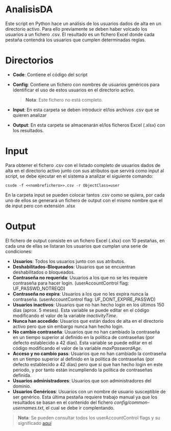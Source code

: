 # AnalisisDA

Este script en Python hace un análisis de los usuarios dados de alta en un directorio activo. Para ello previamente se deben haber volcado los usuarios a un fichero .csv. El resultado es un fichero Excel donde cada pestaña contendrá los usuarios que cumplen determinadas reglas.


# Directorios

- **Code**: Contiene el código del script
- **Config**: Contiene un fichero con nombres de usuarios genéricos para identificar el uso de estos usuarios en el directorio activo.
	> **Nota**: Este fichero no está completo.
	
- **Input**: En esta carpeta se deben introducir el/los archivos .csv que se quieren analizar
- **Output**: En esta carpeta se almacenarán el/los ficheros Excel (.xlsx) con los resultados.

# Input

Para obtener el fichero .csv con el listado completo de usuarios dados de alta en el directorio activo junto con sus  atributos que servirá como input al script, se debe ejecutar en el sistema a analizar el siguiente comando:
```
csvde -f <<nombrefichero>>.csv -r ObjectClass=user
```
En la carpeta input se pueden colocar tantos .csv como se quiera, por cada uno de ellos se generará un fichero de output con el mismo nombre que el de input pero con extensión .xlsx

# Output

El fichero de output consiste en un fichero Excel (.xlsx) con 10 pestañas, en cada una de ellas se listaran los usuarios que cumplan una serie de condiciones:
- **Usuarios**: Todos los usuarios junto con sus atributos.
- **Deshabilitados-Bloqueados**: Usuarios que se encuentran deshabilitados o bloqueados.
- **Contraseña no requerida**: Usuarios a los que no se les requiere contraseña para hacer login. (userAccountControl flag: UF_PASSWD_NOTREQD)
- **Contraseña no expira**: Usuarios a los que no les expira nunca la contraseña. (userAccountControl flag: UF_DONT_EXPIRE_PASSWD)
- **Usuarios inactivos**: Usuarios que no han hecho login en los últimos 150 días (aprox. 5 meses). Esta variable se puede editar en el código modificando el valor de la variable *inactivityTime*.
-  **Nunca han accedido**: Usuarios que están dados de alta en el directorio activo pero que sin embargo nunca han hecho login.
- **No cambio contraseña**: Usuarios que no han cambiado la contraseña en un tiempo superior al definido en la política de contraseñas (por defecto establecido a 42 días). Esta variable se puede editar en el código modificando el valor de la variable *maxPasswordAge*.
- **Acceso y no cambio pass**: Usuarios que no han cambiado la contraseña en un tiempo superior al definido en la política de contraseñas (por defecto establecido a 42 días) pero que si que han hecho login en este periodo, y por tanto están incumpliendo la política de contraseñas definida.
- **Usuarios administradores**: Usuarios que son administradores del dominio. 
- **Usuarios Genéricos**: Usuarios con un nombre de usuario susceptible de ser genérico. Esta última pestaña requiere trabajo manual ya que los resultados se basan en el contenido del fichero *config/common-usernames.txt*, el cual se debe ir complentando.

> **Nota**: Se pueden consultar todos los userAccountControl flags y su significado [aquí](http://www.selfadsi.org/ads-attributes/user-userAccountControl.htm)
